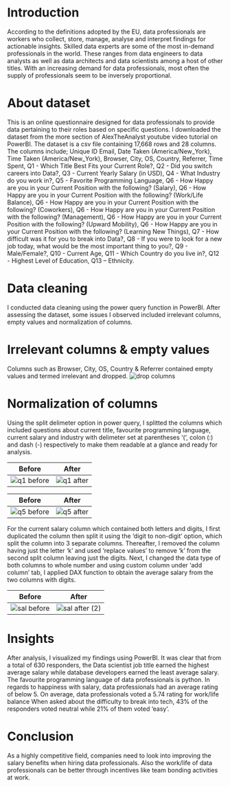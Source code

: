 # Introduction
According to the definitions adopted by the EU, data professionals are workers who collect, store, manage, analyse and interpret findings for actionable insights. Skilled data experts are some of the most in-demand professionals in the world. These ranges from data engineers to data analysts as well as data architects and data scientists among a host of other titles. With an increasing demand for data professionals, most often the supply of professionals seem to be inversely proportional. 

# About dataset
This is an online questionnaire designed for data professionals to provide data pertaining to their roles based on specific questions. I downloaded the dataset from the more section of AlexTheAnalyst youtube video tutorial on PowerBI. The dataset is a csv file containing 17,668 rows and 28 columns. The columns include; Unique ID	Email, Date Taken (America/New_York), Time Taken (America/New_York), Browser, City, OS,	Country, Referrer, Time Spent, Q1 - Which Title Best Fits your Current Role?, Q2 - Did you switch careers into Data?, Q3 - Current Yearly Salary (in USD), Q4 - What Industry do you work in?, Q5 - Favorite Programming Language, Q6 - How Happy are you in your Current Position with the following? (Salary), Q6 - How Happy are you in your Current Position with the following? (Work/Life Balance), Q6 - How Happy are you in your Current Position with the following? (Coworkers), Q6 - How Happy are you in your Current Position with the following? (Management), Q6 - How Happy are you in your Current Position with the following? (Upward Mobility), Q6 - How Happy are you in your Current Position with the following? (Learning New Things), Q7 - How difficult was it for you to break into Data?, Q8 - If you were to look for a new job today, what would be the most important thing to you?, Q9 - Male/Female?, Q10 - Current Age, Q11 - Which Country do you live in?, Q12 - Highest Level of Education, Q13 – Ethnicity.

# Data cleaning
I conducted data cleaning using the power query function in PowerBI. After assessing the dataset, some issues I observed included irrelevant columns, empty values and normalization of columns.

# Irrelevant columns & empty values
Columns such as Browser, City, OS,	Country & Referrer contained empty values and termed irrelevant and dropped.
![drop columns](https://user-images.githubusercontent.com/116006674/236623801-88bfaea9-ca22-494b-ad09-9ebee4f12dcb.png)


# Normalization of columns
Using the split delimeter option in power query, I splitted the columns which included questions about current title, favourite programming language, current salary and industry with delimeter set at parentheses ‘(‘, colon (:) and dash (-) respectively to make them readable at a glance and ready for analysis. 

Before                                                                                                               |         After
---------------------------------------------------------------------------------------------------------------------|-------------------------
![q1 before](https://user-images.githubusercontent.com/116006674/236623953-6ef049ce-ae44-430b-9a7a-4a9a090a40da.png) | ![q1 after](https://user-images.githubusercontent.com/116006674/236623954-c378be9f-68ac-47f2-9fde-595e06cad880.png)

Before                                                                                                               |         After
---------------------------------------------------------------------------------------------------------------------|-------------------------
![q5 before](https://user-images.githubusercontent.com/116006674/236624532-a4d55c82-4c99-412e-81c1-a3122eb2f67f.png) |![q5 after](https://user-images.githubusercontent.com/116006674/236624533-bbbf2130-f65f-4558-bb7a-041aa683bd3b.png)


For the current salary column which contained both letters and digits, I first duplicated the column then split it using the ‘digit to non-digit’ option, which split the column into 3 separate columns. Thereafter, I removed the column having just the letter ‘k’ and used ‘replace values’ to remove ‘k’ from the second split column leaving just the digits. Next, I changed the data type of both columns to whole number and using custom column under ‘add column’ tab, I applied DAX function to obtain the average salary from the two columns with digits.

Before                                                                                                               |         After
---------------------------------------------------------------------------------------------------------------------|-------------------------
![sal before](https://user-images.githubusercontent.com/116006674/236624668-a7a4fdd9-c047-4cb1-a887-09237a04d95c.png)|![sal after (2)](https://user-images.githubusercontent.com/116006674/236624677-08fa80b3-7ad4-4d1e-8ede-d2f1df74fe2e.png)


# Insights
After analysis, I visualized my findings using PowerBI. It was clear that from a total of 630 responders, the Data scientist job title earned the highest average salary while database developers earned the least average salary. The favourite programming language of data professionals is python.
In regards to happiness with salary, data professionals had an average rating of below 5. On average, data professionals voted a 5.74 rating for work/life balance
When asked about the difficulty to break into tech, 43% of the responders voted neutral while 21% of them voted ‘easy’.

# Conclusion
As a highly competitive field, companies need to look into improving the salary benefits when hiring data professionals. Also the work/life of data professionals can be better through incentives like team bonding activities at work.


